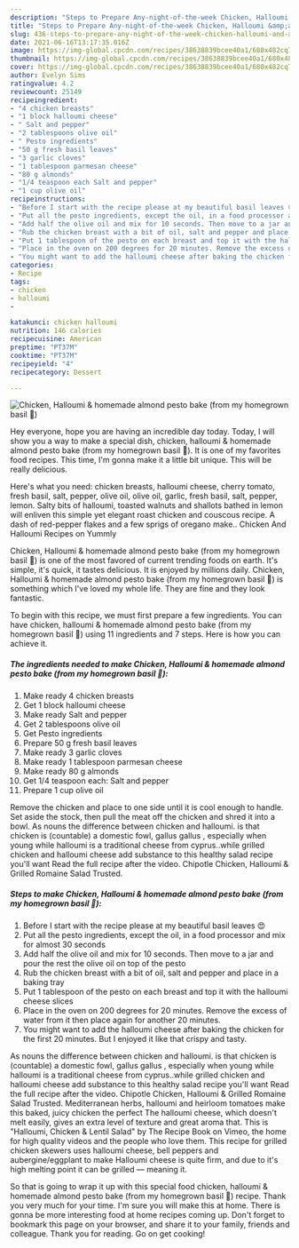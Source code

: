 ```yaml
---
description: "Steps to Prepare Any-night-of-the-week Chicken, Halloumi &amp;amp; homemade almond pesto bake (from my homegrown basil 🌿)"
title: "Steps to Prepare Any-night-of-the-week Chicken, Halloumi &amp;amp; homemade almond pesto bake (from my homegrown basil 🌿)"
slug: 436-steps-to-prepare-any-night-of-the-week-chicken-halloumi-and-amp-homemade-almond-pesto-bake-from-my-homegrown-basil
date: 2021-06-16T13:17:35.016Z
image: https://img-global.cpcdn.com/recipes/38638839bcee40a1/680x482cq70/chicken-halloumi-homemade-almond-pesto-bake-from-my-homegrown-basil-recipe-main-photo.jpg
thumbnail: https://img-global.cpcdn.com/recipes/38638839bcee40a1/680x482cq70/chicken-halloumi-homemade-almond-pesto-bake-from-my-homegrown-basil-recipe-main-photo.jpg
cover: https://img-global.cpcdn.com/recipes/38638839bcee40a1/680x482cq70/chicken-halloumi-homemade-almond-pesto-bake-from-my-homegrown-basil-recipe-main-photo.jpg
author: Evelyn Sims
ratingvalue: 4.2
reviewcount: 25149
recipeingredient:
- "4 chicken breasts"
- "1 block halloumi cheese"
- " Salt and pepper"
- "2 tablespoons olive oil"
- " Pesto ingredients"
- "50 g fresh basil leaves"
- "3 garlic cloves"
- "1 tablespoon parmesan cheese"
- "80 g almonds"
- "1/4 teaspoon each Salt and pepper"
- "1 cup olive oil"
recipeinstructions:
- "Before I start with the recipe please at my beautiful basil leaves 😍"
- "Put all the pesto ingredients, except the oil, in a food processor and mix for almost 30 seconds"
- "Add half the olive oil and mix for 10 seconds. Then move to a jar and pour the rest the olive oil on top of the pesto"
- "Rub the chicken breast with a bit of oil, salt and pepper and place in a baking tray"
- "Put 1 tablespoon of the pesto on each breast and top it with the halloumi cheese slices"
- "Place in the oven on 200 degrees for 20 minutes. Remove the excess of water from it then place again for another 20 minutes."
- "You might want to add the halloumi cheese after baking the chicken for the first 20 minutes. But I enjoyed it like that crispy and tasty."
categories:
- Recipe
tags:
- chicken
- halloumi
- 

katakunci: chicken halloumi  
nutrition: 146 calories
recipecuisine: American
preptime: "PT37M"
cooktime: "PT37M"
recipeyield: "4"
recipecategory: Dessert

---
```



![Chicken, Halloumi &amp; homemade almond pesto bake (from my homegrown basil 🌿)](https://img-global.cpcdn.com/recipes/38638839bcee40a1/680x482cq70/chicken-halloumi-homemade-almond-pesto-bake-from-my-homegrown-basil-recipe-main-photo.jpg)

Hey everyone, hope you are having an incredible day today. Today, I will show you a way to make a special dish, chicken, halloumi &amp; homemade almond pesto bake (from my homegrown basil 🌿). It is one of my favorites food recipes. This time, I'm gonna make it a little bit unique. This will be really delicious.

Here&#39;s what you need: chicken breasts, halloumi cheese, cherry tomato, fresh basil, salt, pepper, olive oil, olive oil, garlic, fresh basil, salt, pepper, lemon. Salty bits of halloumi, toasted walnuts and shallots bathed in lemon will enliven this simple yet elegant roast chicken and couscous recipe. A dash of red-pepper flakes and a few sprigs of oregano make.. Chicken And Halloumi Recipes on Yummly

Chicken, Halloumi &amp; homemade almond pesto bake (from my homegrown basil 🌿) is one of the most favored of current trending foods on earth. It's simple, it's quick, it tastes delicious. It is enjoyed by millions daily. Chicken, Halloumi &amp; homemade almond pesto bake (from my homegrown basil 🌿) is something which I've loved my whole life. They are fine and they look fantastic.


To begin with this recipe, we must first prepare a few ingredients. You can have chicken, halloumi &amp; homemade almond pesto bake (from my homegrown basil 🌿) using 11 ingredients and 7 steps. Here is how you can achieve it.

<!--inarticleads1-->

##### The ingredients needed to make Chicken, Halloumi &amp; homemade almond pesto bake (from my homegrown basil 🌿):

1. Make ready 4 chicken breasts
1. Get 1 block halloumi cheese
1. Make ready  Salt and pepper
1. Get 2 tablespoons olive oil
1. Get  Pesto ingredients
1. Prepare 50 g fresh basil leaves
1. Make ready 3 garlic cloves
1. Make ready 1 tablespoon parmesan cheese
1. Make ready 80 g almonds
1. Get 1/4 teaspoon each: Salt and pepper
1. Prepare 1 cup olive oil


Remove the chicken and place to one side until it is cool enough to handle. Set aside the stock, then pull the meat off the chicken and shred it into a bowl. As nouns the difference between chicken and halloumi. is that chicken is (countable) a domestic fowl, gallus gallus , especially when young while halloumi is a traditional cheese from cyprus..while grilled chicken and halloumi cheese add substance to this healthy salad recipe you&#39;ll want Read the full recipe after the video. Chipotle Chicken, Halloumi &amp; Grilled Romaine Salad Trusted. 

<!--inarticleads2-->

##### Steps to make Chicken, Halloumi &amp; homemade almond pesto bake (from my homegrown basil 🌿):

1. Before I start with the recipe please at my beautiful basil leaves 😍
1. Put all the pesto ingredients, except the oil, in a food processor and mix for almost 30 seconds
1. Add half the olive oil and mix for 10 seconds. Then move to a jar and pour the rest the olive oil on top of the pesto
1. Rub the chicken breast with a bit of oil, salt and pepper and place in a baking tray
1. Put 1 tablespoon of the pesto on each breast and top it with the halloumi cheese slices
1. Place in the oven on 200 degrees for 20 minutes. Remove the excess of water from it then place again for another 20 minutes.
1. You might want to add the halloumi cheese after baking the chicken for the first 20 minutes. But I enjoyed it like that crispy and tasty.


As nouns the difference between chicken and halloumi. is that chicken is (countable) a domestic fowl, gallus gallus , especially when young while halloumi is a traditional cheese from cyprus..while grilled chicken and halloumi cheese add substance to this healthy salad recipe you&#39;ll want Read the full recipe after the video. Chipotle Chicken, Halloumi &amp; Grilled Romaine Salad Trusted. Mediterranean herbs, halloumi and heirloom tomatoes make this baked, juicy chicken the perfect The halloumi cheese, which doesn&#39;t melt easily, gives an extra level of texture and great aroma that. This is &#34;Halloumi, Chicken &amp; Lentil Salad&#34; by The Recipe Book on Vimeo, the home for high quality videos and the people who love them. This recipe for grilled chicken skewers uses halloumi cheese, bell peppers and aubergine/eggplant to make Halloumi cheese is quite firm, and due to it&#39;s high melting point it can be grilled — meaning it. 

So that is going to wrap it up with this special food chicken, halloumi &amp; homemade almond pesto bake (from my homegrown basil 🌿) recipe. Thank you very much for your time. I'm sure you will make this at home. There is gonna be more interesting food at home recipes coming up. Don't forget to bookmark this page on your browser, and share it to your family, friends and colleague. Thank you for reading. Go on get cooking!

